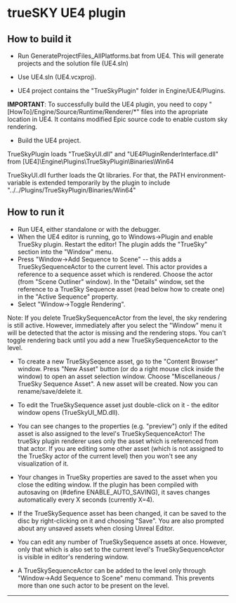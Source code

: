 trueSKY UE4 plugin
======

How to build it
---

* Run GenerateProjectFiles_AllPlatforms.bat from UE4. This will generate projects and the solution file (UE4.sln)

* Use UE4.sln (UE4.vcxproj).

* UE4 project contains the "TrueSkyPlugin" folder in Engine/UE4/Plugins.


**IMPORTANT**: To successfully build the UE4 plugin, you need to copy "[HowTo]/Engine/Source/Runtime/Renderer/*" files into the
apropriate location in UE4. It contains modified Epic source code to enable custom sky rendering.


* Build the UE4 project.

TrueSkyPlugin loads "TrueSkyUI.dll" and "UE4PluginRenderInterface.dll" from [UE4]\Engine\Plugins\TrueSkyPlugin\Binaries\Win64

TrueSkyUI.dll further loads the Qt libraries. For that, the PATH environment-variable is extended temporarily by the plugin to include "../../Plugins/TrueSkyPlugin/Binaries/Win64"


How to run it
---
* Run UE4, either standalone or with the debugger.
* When the UE4 editor is running, go to Windows->Plugin and enable TrueSky plugin. Restart the editor! The plugin adds the "TrueSky" section into the "Window" menu.
* Press "Window->Add Sequence to Scene" -- this adds a TrueSkySequenceActor to the current level. This actor provides a reference to a sequence asset which is rendered. Choose the actor (from "Scene Outliner" window). In the "Details" window, set the reference to a TrueSky Sequence asset (read below how to create one) in the "Active Sequence" property.
* Select "Window->Toggle Rendering".

Note: If you delete TrueSkySequenceActor from the level, the sky rendering is still active. However, immediately after you select the "Window" menu it will be detected that the actor is missing and the rendering stops. You can't toggle rendering back until you add a new TrueSkySequenceActor to the level.

* To create a new TrueSkySeqence asset, go to the "Content Browser" window. Press "New Asset" button (or do a right mouse click inside the window) to open an asset selection window. Choose "Miscellaneous / TrueSky Sequence Asset". A new asset will be created. Now you can rename/save/delete it.

* To edit the TrueSkySequence asset just double-click on it - the editor window opens (TrueSkyUI_MD.dll).

* You can see changes to the properties (e.g. "preview") only if the edited asset is also assigned to the level's TrueSkySequenceActor! The trueSky plugin renderer uses only the asset which is referenced from that actor. If you are editing some other asset (which is not assigned to the TrueSky actor of the current level) then you won't see any visualization of it.

* Your changes in TrueSky properties are saved to the asset when you close the editing window. If the plugin has been compiled with autosaving on (#define ENABLE_AUTO_SAVING), it saves changes automatically every X seconds (currently X=4).

* If the TrueSkySequence asset has been changed, it can be saved to the disc by right-clicking on it and choosing "Save". You are also prompted about any unsaved assets when closing Unreal Editor.

* You can edit any number of TrueSkySequence assets at once. However, only that which is also set to the current level's TrueSkySequenceActor is visible in editor's rendering window.

* A TrueSkySequenceActor can be added to the level only through "Window->Add Sequence to Scene" menu command. This prevents more than one such actor to be present on the level.

--------------------------------------------------------------------------------------------------



